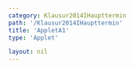 ```yaml
---
category: Klausur2014IHaupttermin
path: '/Klausur2014IHaupttermin'
title: 'AppletA1'
type: 'Applet'

layout: nil
---
```

<link type="text/css" href="https://cdnjs.cloudflare.com/ajax/libs/jsxgraph/0.99.6/jsxgraph.css"><link rel="stylesheet" type="text/css" href="//cdnjs.cloudflare.com/ajax/libs/jsxgraph/0.99.7/jsxgraph.css" />
<div id="7da90586-726e-4d3e-abfb-cb4a171abc3f" class="jxgbox" style="width:500px; height:500px">
<script type="text/javascript">
    (function() {
	  //board
var board = JXG.JSXGraph.initBoard('7da90586-726e-4d3e-abfb-cb4a171abc3f', {
                boundingbox: [-1, 6, 6, -1],
                axis: false
                
            });
var A = board.create('point', [0,0], {name: 'A', fixed:true});

var B = board.create('point', [2.5, 0], {name:'B', fixed: true});

var C = board.create('point', [2.5, 3], {fixed: true, name:'C'});

var CBA = board.create('angle', [C, B, A], {orthoType: 'sectordot', name: ' '});

var AB = board.create('segment', [A, B], {color:'red'});
var BC = board.create('segment', [B, C], {color:'red'});
var AC = board.create('segment', [A, C], {color:'red'});

var temp = board.create('functiongraph', [x => 0, 0, 2.5], {visible: false});

var P = board.create('glider', [1.696, 0, temp], {name: 'P', color: 'orange'});

var PC  =board.create('segment', [P, C], {color:'green'});

var PCB = board.create('angle', [P, C, B], {name: '&phi;', radius:1, label:{fontsize:18}});

var getPhi = function(){
return JXG.toFixed(180 / Math.PI * Math.atan((2.5-P.X()) / 3), 2);
}

var getV = function(){
return JXG.toFixed(9 * Math.PI * ((2.5-P.X())/3) * ((2.5-P.X())/3),2);
}

var phi_T = board.create('text', [0.5, 3.5, function() {return '&phi; = ' + getPhi(); }], {fontsize: 18});

var V_T = board.create('text', [3, 3.5, function() {return 'V(' + getPhi() + ') = ' + getV();}], {fontsize:18});

var NR_T = board.create('text', [0, 5, '2014 HT I A1'], {fontsize: 18})

var CB_T = board.create('text', [2.58, 1.5, '3'], {fontsize: 18})
var AB_T = board.create('text', [1.25, -0.18, '2,5'], {fontsize: 18})

	
})()
  </script>
  </div>
